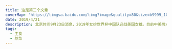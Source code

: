 ```yaml
---
title: 这是第三个文章
coverMap: 'https://timgsa.baidu.com/timg?image&quality=80&size=b9999_10000&sec=1569242028332&di=fdc3aa2b0a8e0e2998c485e46a4e0e32&imgtype=0&src=http%3A%2F%2Fi0.hdslb.com%2Fbfs%2Farchive%2F914254126985bd65213f580f7bae1c09ddba5154.jpg'
date: 2019/4/21
description: 北京时间9月23日消息，2019年女排世界杯中国队迎战美国女排。目前中美两支球队皆保持六连胜，因此本场对决也被外界认为是“争冠战”。有趣的是两支球队昨晚都经过了五局大战，中国女排在下午场3-2力克巴西女排，而美国女排则是五局苦战在晚场战胜日本女排。
tags:
  - 主食
  - 炒菜
---
```

